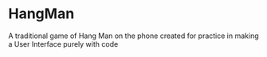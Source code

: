 # HangMan
A traditional game of Hang Man on the phone created for practice in making a User Interface purely with code
